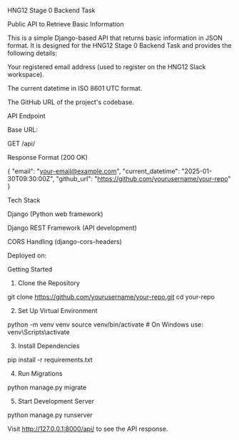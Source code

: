 HNG12 Stage 0 Backend Task

Public API to Retrieve Basic Information

This is a simple Django-based API that returns basic information in JSON format. It is designed for the HNG12 Stage 0 Backend Task and provides the following details:

Your registered email address (used to register on the HNG12 Slack workspace).

The current datetime in ISO 8601 UTC format.

The GitHub URL of the project's codebase.

API Endpoint

Base URL: <your-deployed-url>

GET /api/

Response Format (200 OK)

{
  "email": "your-email@example.com",
  "current_datetime": "2025-01-30T09:30:00Z",
  "github_url": "https://github.com/yourusername/your-repo"
}

Tech Stack

Django (Python web framework)

Django REST Framework (API development)

CORS Handling (django-cors-headers)

Deployed on: <your-deployment-platform>

Getting Started

1. Clone the Repository

git clone https://github.com/yourusername/your-repo.git
cd your-repo

2. Set Up Virtual Environment

python -m venv venv
source venv/bin/activate  # On Windows use: venv\Scripts\activate

3. Install Dependencies

pip install -r requirements.txt

4. Run Migrations

python manage.py migrate

5. Start Development Server

python manage.py runserver

Visit http://127.0.0.1:8000/api/ to see the API response.